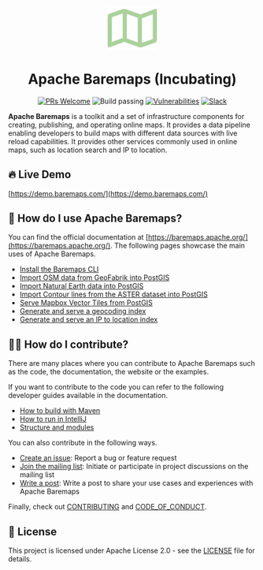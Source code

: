 <div align="center">
<br/>
<img src="logo.svg" width="100px">

# Apache Baremaps (Incubating)

[![PRs Welcome](https://img.shields.io/badge/PRs-welcome-brightgreen.svg?style=flat&logo=github&color=2370ff&labelColor=454545)](http://makeapullrequest.com)
![Build passing](https://github.com/baremaps/baremaps/actions/workflows/build.yml/badge.svg)
[![Vulnerabilities](https://sonarcloud.io/api/project_badges/measure?project=baremaps_baremaps&metric=vulnerabilities)](https://sonarcloud.io/dashboard?id=baremaps_baremaps)
[![Slack](https://img.shields.io/badge/Apache-dev_mailing_list-success.svg?logo=apache)](https://lists.apache.org/list.html?dev@baremaps.apache.org)

</div>

**Apache Baremaps** is a toolkit and a set of infrastructure components for creating, publishing, and operating online maps. It provides a data pipeline enabling developers to build maps with different data sources with live reload capabilities. It provides other services commonly used in online maps, such as location search and IP to location.

## 🔥 Live Demo

[https://demo.baremaps.com/](https://demo.baremaps.com/)

## 📖 How do I use Apache Baremaps?

You can find the official documentation at [https://baremaps.apache.org/](https://baremaps.apache.org/). The following pages showcase the main uses of Apache Baremaps.

- [Install the Baremaps CLI](https://baremaps.apache.org/examples/openstreetmap/)
- [Import OSM data from GeoFabrik into PostGIS](https://baremaps.apache.org/examples/openstreetmap/)
- [Import Natural Earth data into PostGIS](https://baremaps.apache.org/examples/openstreetmap/)
- [Import Contour lines from the ASTER dataset into PostGIS](https://baremaps.apache.org/examples/openstreetmap/)
- [Serve Mapbox Vector Tiles from PostGIS](https://baremaps.apache.org/examples/openstreetmap/)
- [Generate and serve a geocoding index](https://baremaps.apache.org/examples/openstreetmap/)
- [Generate and serve an IP to location index](https://baremaps.apache.org/examples/openstreetmap/)

## 👩‍💻 How do I contribute?

There are many places where you can contribute to Apache Baremaps such as the code, the documentation, the website or the examples.

If you want to contribute to the code you can refer to the following developer guides available in the documentation.

- [How to build with Maven](https://baremaps.apache.org/development/build/)
- [How to run in IntelliJ](https://baremaps.apache.org/development/run/)
- [Structure and modules](https://baremaps.apache.org/development/run/)

You can also contribute in the following ways.

- [Create an issue](https://github.com/apache/incubator-baremaps/issues): Report a bug or feature request
- [Join the mailing list](https://lists.apache.org/list.html?dev@baremaps.apache.org): Initiate or participate in project discussions on the mailing list
- [Write a post](https://medium.com/): Write a post to share your use cases and experiences with Apache Baremaps

Finally, check out [CONTRIBUTING](CONTRIBUTING.md) and [CODE_OF_CONDUCT](CODE_OF_CONDUCT.md).

## 📄 License

This project is licensed under Apache License 2.0 - see the [LICENSE](LICENSE) file for details.